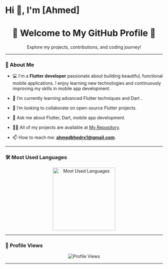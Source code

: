 # Hi 👋, I'm [Ahmed]

<div align="center">
  <h1>🌟 Welcome to My GitHub Profile 🌟</h1>
  <p>Explore my projects, contributions, and coding journey!</p>
</div>

---

### 🌟 About Me
- 💻 I'm a **Flutter developer** passionate about building beautiful, functional mobile applications. I enjoy learning new technologies and continuously improving my skills in mobile app development.
- 🌱  I’m currently learning advanced Flutter techniques and Dart .
- 👯 I’m looking to collaborate on open-source Flutter projects.
- 💬 Ask me about Flutter, Dart, mobile app development.
- 👨‍💻 All of my projects are available at [My Repository](https://github.com/AhmedKhedr1?tab=repositories).

- 📫 How to reach me: **[ahmedkhedrx1@gmail.com](mailto:ahmedkhedrx1@gmail.com)**.


---

### 🛠️ Most Used Languages
<div align="center">
  <img src="https://github-readme-stats.vercel.app/api/top-langs/?username=AhmedKhedr1&layout=compact&theme=radical&langs_count=6" alt="Most Used Languages" height="200"/>
</div>

---
### 👀 Profile Views
<div align="center">
  <img src="https://komarev.com/ghpvc/?username=AhmedKhedr&color=brightgreen&style=flat-square" alt="Profile Views"/>
</div>

---








